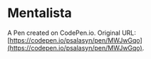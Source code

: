 # Mentalista

A Pen created on CodePen.io. Original URL: [https://codepen.io/psalasyn/pen/MWJwGqo](https://codepen.io/psalasyn/pen/MWJwGqo).


